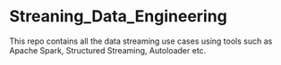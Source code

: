 # Streaning_Data_Engineering
This repo contains all the data streaming use cases using tools such as Apache Spark, Structured Streaming, Autoloader etc.

